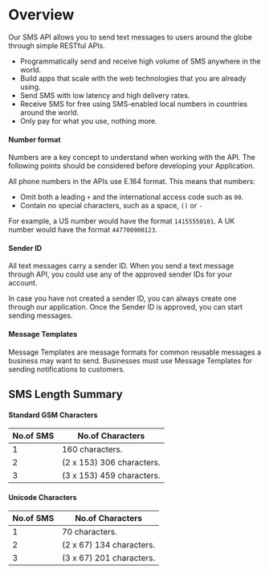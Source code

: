 # Overview

Our SMS API allows you to send text messages to users around the globe through simple RESTful APIs.

- Programmatically send and receive high volume of SMS anywhere in the world.
- Build apps that scale with the web technologies that you are already using.
- Send SMS with low latency and high delivery rates.
- Receive SMS for free using SMS-enabled local numbers in countries around the world.
- Only pay for what you use, nothing more.

#### Number format

Numbers are a key concept to understand when working with the API. The following points should be considered before developing your Application.

All phone numbers in the APIs use E.164 format. This means that numbers:

- Omit both a leading `+` and the international access code such as `00`.
- Contain no special characters, such as a space, `()` or `-`

For example, a US number would have the format `14155550101`. A UK number would have the format `447700900123`.

#### Sender ID

All text messages carry a sender ID. When you send a text message through API, you could use any of the approved sender IDs for your account.

In case you have not created a sender ID, you can always create one through our application. Once the Sender ID is approved, you can start sending messages.

#### Message Templates

Message Templates are message formats for common reusable messages a business may want to send. Businesses must use Message Templates for sending notifications to customers.

## SMS Length Summary

####  Standard GSM Characters

| No.of SMS     | No.of Characters |
|----------|--------------|
| 1 | 160 characters.|
| 2 | (2 x 153) 306 characters.|
| 3 | (3 x 153) 459 characters.|

####  Unicode Characters

| No.of SMS     | No.of Characters |
|----------|--------------|
| 1 | 70 characters.|
| 2 | (2 x 67) 134 characters.|
| 3 | (3 x 67) 201 characters.|


